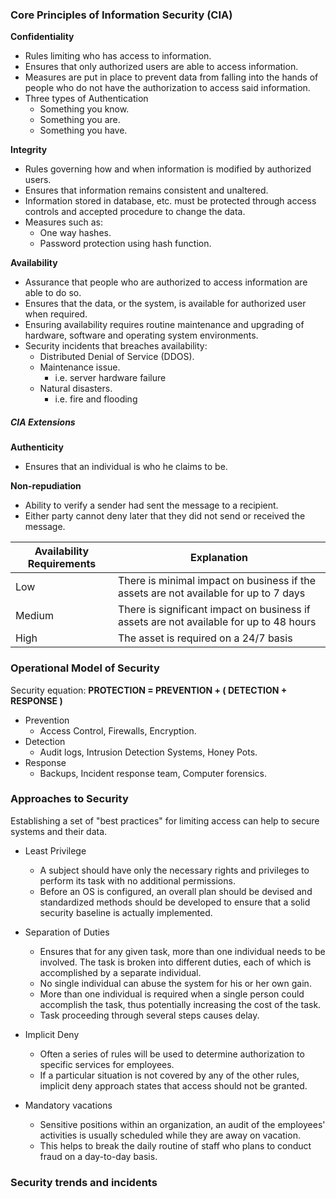 ### Core Principles of Information Security (CIA)

**Confidentiality**
- Rules limiting who has access to information.
- Ensures that only authorized users are able to access information.
- Measures are put in place to prevent data from falling into the hands of people who do not have the authorization to access said information. 
- Three types of Authentication
	- Something you know.
	- Something you are.
	- Something you have.

**Integrity**
- Rules governing how and when information is modified by authorized users. 
- Ensures that information remains consistent and unaltered.
- Information stored in database, etc. must be protected through access controls and accepted procedure to change the data.
- Measures such as:
	- One way hashes.
	- Password protection using hash function.

**Availability**
- Assurance that people who are authorized to access information are able to do so.
- Ensures that the data, or the system, is available for authorized user when required.
- Ensuring availability requires routine maintenance and upgrading of hardware, software and operating system environments.
- Security incidents that breaches availability:
	- Distributed Denial of Service (DDOS).
	- Maintenance issue. 
		- i.e. server hardware failure
	- Natural disasters. 
		- i.e. fire and flooding

##### CIA Extensions
**Authenticity**
- Ensures that an individual is who he claims to be.

**Non-repudiation**
- Ability to verify a sender had sent the message to a recipient.
- Either party cannot deny later that they did not send or received the message.

| Availability Requirements | Explanation |
|--------------------------|--------------|
|Low | There is minimal impact on business if the assets are not available for up to 7 days|
|Medium | There is significant impact on business if assets are not available for up to 48 hours|
|High | The asset is required on a 24/7 basis|

### Operational Model of Security

Security equation:
**PROTECTION = PREVENTION + ( DETECTION + RESPONSE )**

- Prevention
	- Access Control, Firewalls, Encryption.
- Detection
	- Audit logs, Intrusion Detection Systems, Honey Pots.
- Response
	- Backups, Incident response team, Computer forensics.

### Approaches to Security
Establishing a set of "best practices" for limiting access can help to secure systems and their data.

- Least Privilege
	- A subject should have only the necessary rights and privileges to perform its task with no additional permissions. 
	- Before an OS is configured, an overall plan should be devised and standardized methods should be developed to ensure that a solid security baseline is actually implemented.

- Separation of Duties
	- Ensures that for any given task, more than one individual needs to be involved. The task is broken into different duties, each of which is accomplished by a separate individual.
	- No single individual can abuse the system for his or her own gain.
	- More than one individual is required when a single person could accomplish the task, thus potentially increasing the cost of the task. 
	- Task proceeding through several steps causes delay.

- Implicit Deny
	- Often a series of rules will be used to determine authorization to specific services for employees. 
	- If a particular situation is not covered by any of the other rules, implicit deny approach states that access should not be granted.

- Mandatory vacations
	- Sensitive positions within an organization, an audit of the employees' activities is usually scheduled while they are away on vacation.
	- This helps to break the daily routine of staff who plans to conduct fraud on a day-to-day basis.

### Security trends and incidents
